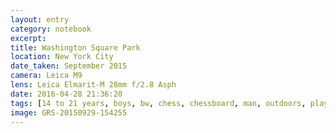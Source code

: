```yaml
--- 
layout: entry
category: notebook
excerpt:
title: Washington Square Park
location: New York City
date_taken: September 2015
camera: Leica M9
lens: Leica Elmarit-M 28mm f/2.8 Asph
date: 2016-04-28 21:36:20
tags: [14 to 21 years, boys, bw, chess, chessboard, man, outdoors, players]
image: GRS-20150929-154255
---
```

